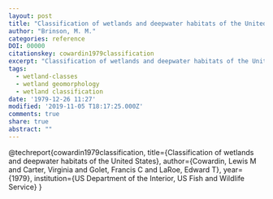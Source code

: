 ```yaml
---
layout: post
title: "Classification of wetlands and deepwater habitats of the United States"
author: "Brinson, M. M."
categories: reference
DOI: 00000
citationskey: cowardin1979classification
excerpt: "Classification of wetlands and deepwater habitats of the United States"
tags:
  - wetland-classes
  - wetland geomorphology
  - wetland classification
date: '1979-12-26 11:27'
modified: '2019-11-05 T18:17:25.000Z'
comments: true
share: true
abstract: ""
---
```


@techreport{cowardin1979classification,
  title={Classification of wetlands and deepwater habitats of the United States},
  author={Cowardin, Lewis M and Carter, Virginia and Golet, Francis C and LaRoe, Edward T},
  year={1979},
  institution={US Department of the Interior, US Fish and Wildlife Service}
}
